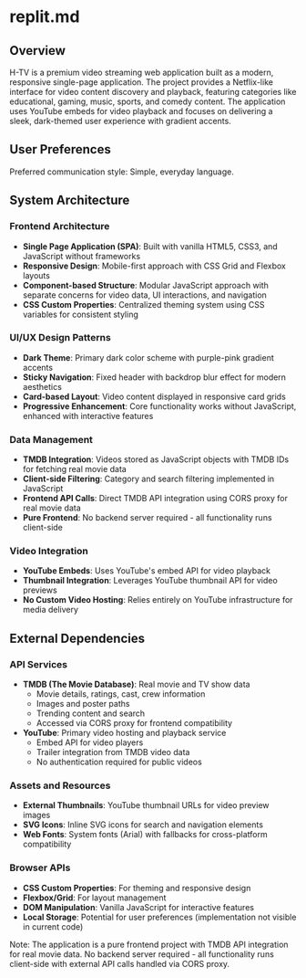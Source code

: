 # replit.md

## Overview

H-TV is a premium video streaming web application built as a modern, responsive single-page application. The project provides a Netflix-like interface for video content discovery and playback, featuring categories like educational, gaming, music, sports, and comedy content. The application uses YouTube embeds for video playback and focuses on delivering a sleek, dark-themed user experience with gradient accents.

## User Preferences

Preferred communication style: Simple, everyday language.

## System Architecture

### Frontend Architecture
- **Single Page Application (SPA)**: Built with vanilla HTML5, CSS3, and JavaScript without frameworks
- **Responsive Design**: Mobile-first approach with CSS Grid and Flexbox layouts
- **Component-based Structure**: Modular JavaScript approach with separate concerns for video data, UI interactions, and navigation
- **CSS Custom Properties**: Centralized theming system using CSS variables for consistent styling

### UI/UX Design Patterns
- **Dark Theme**: Primary dark color scheme with purple-pink gradient accents
- **Sticky Navigation**: Fixed header with backdrop blur effect for modern aesthetics
- **Card-based Layout**: Video content displayed in responsive card grids
- **Progressive Enhancement**: Core functionality works without JavaScript, enhanced with interactive features

### Data Management
- **TMDB Integration**: Videos stored as JavaScript objects with TMDB IDs for fetching real movie data
- **Client-side Filtering**: Category and search filtering implemented in JavaScript
- **Frontend API Calls**: Direct TMDB API integration using CORS proxy for real movie data
- **Pure Frontend**: No backend server required - all functionality runs client-side

### Video Integration
- **YouTube Embeds**: Uses YouTube's embed API for video playback
- **Thumbnail Integration**: Leverages YouTube thumbnail API for video previews
- **No Custom Video Hosting**: Relies entirely on YouTube infrastructure for media delivery

## External Dependencies

### API Services
- **TMDB (The Movie Database)**: Real movie and TV show data
  - Movie details, ratings, cast, crew information
  - Images and poster paths
  - Trending content and search
  - Accessed via CORS proxy for frontend compatibility
- **YouTube**: Primary video hosting and playback service
  - Embed API for video players
  - Trailer integration from TMDB video data
  - No authentication required for public videos

### Assets and Resources
- **External Thumbnails**: YouTube thumbnail URLs for video preview images
- **SVG Icons**: Inline SVG icons for search and navigation elements
- **Web Fonts**: System fonts (Arial) with fallbacks for cross-platform compatibility

### Browser APIs
- **CSS Custom Properties**: For theming and responsive design
- **Flexbox/Grid**: For layout management
- **DOM Manipulation**: Vanilla JavaScript for interactive features
- **Local Storage**: Potential for user preferences (implementation not visible in current code)

Note: The application is a pure frontend project with TMDB API integration for real movie data. No backend server required - all functionality runs client-side with external API calls handled via CORS proxy.